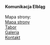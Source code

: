 <head>
<title>Elbląska komunikacja</title>
</head>
<b>Komunikacja Elbląg</b><br><br>
Mapa strony:<br>
<a href="https://warmkol.github.io/komunikacja-elblag">Mapa strony</a><br>
<a href="https://warmkol.github.io/komunikacja-elblag/tabor">Tabor</a><br>
<a href="https://www.flickr.com/photos/warminskikolejarz/albums/72177720324293851">Galeria</a><br>
<a href="https://warmkol.github.io/komunikacja-elblag/kontakt">Kontakt</a>

